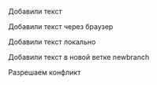 Добавили текст

Добавили текст через браузер


Добавили текст локально

Добавили текст в новой ветке newbranch

Разрешаем конфликт
